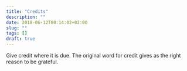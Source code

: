 ```yaml
---
title: "Credits"
description: ""
date: 2018-06-12T00:14:02+02:00
slug: ""
tags: []
draft: true
---
```


Give credit where it is due. The original word for credit gives as the right reason to be grateful.